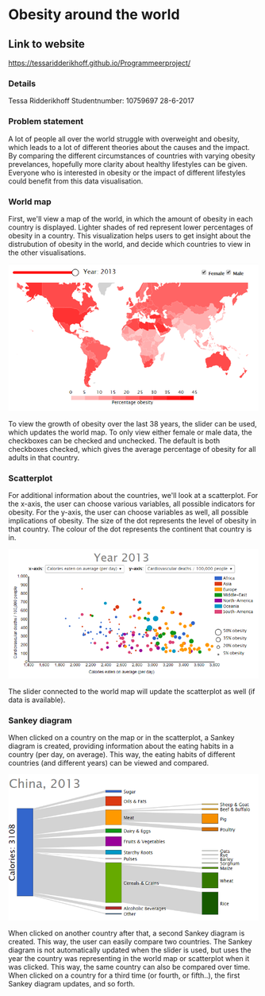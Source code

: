 # Obesity around the world

## Link to website
https://tessaridderikhoff.github.io/Programmeerproject/

### Details
Tessa Ridderikhoff
Studentnumber: 10759697
28-6-2017

### Problem statement
A lot of people all over the world struggle with overweight and obesity, which leads to a lot of different theories about the causes and the impact. By comparing the different circumstances of countries with varying obesity prevelances, hopefully more clarity about healthy lifestyles can be given. Everyone who is interested in obesity or the impact of different lifestyles could benefit from this data visualisation.

### World map
First, we'll view a map of the world, in which the amount of obesity in each country is displayed. Lighter shades of red represent lower percentages of obesity in a country. This visualization helps users to get insight about the distrubution of obesity in the world, and decide which countries to view in the other visualisations.

![](doc/worldmap.png)

To view the growth of obesity over the last 38 years, the slider can be used, which updates the world map. To only view either female or male data, the checkboxes can be checked and unchecked. The default is both checkboxes checked, which gives the average percentage of obesity for all adults in that country.

### Scatterplot
For additional information about the countries, we'll look at a scatterplot. For the x-axis, the user can choose various variables, all possible indicators for obesity. For the y-axis, the user can choose variables as well, all possible implications of obesity. The size of the dot represents the level of obesity in that country. The colour of the dot represents the continent that country is in.

![](doc/scatterplot.png)

The slider connected to the world map will update the scatterplot as well (if data is available). 

### Sankey diagram
When clicked on a country on the map or in the scatterplot, a Sankey diagram is created, providing information about the eating habits in a country (per day, on average). This way, the eating habits of different countries (and different years) can be viewed and compared.

![](doc/sankey.png)

When clicked on another country after that, a second Sankey diagram is created. This way, the user can easily compare two countries. The Sankey diagram is not automatically updated when the slider is used, but uses the year the country was representing in the world map or scatterplot when it was clicked. This way, the same country can also be compared over time. When clicked on a country for a third time (or fourth, or fifth..), the first Sankey diagram updates, and so forth.






